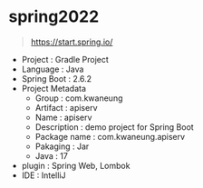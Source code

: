 # spring2022
> https://start.spring.io/


- Project : Gradle Project
- Language : Java
- Spring Boot : 2.6.2
- Project Metadata
  - Group : com.kwaneung
  - Artifact : apiserv
  - Name : apiserv
  - Description : demo project for Spring Boot
  - Package name : com.kwaneung.apiserv
  - Pakaging : Jar
  - Java : 17
- plugin : Spring Web, Lombok
- IDE : IntelliJ
